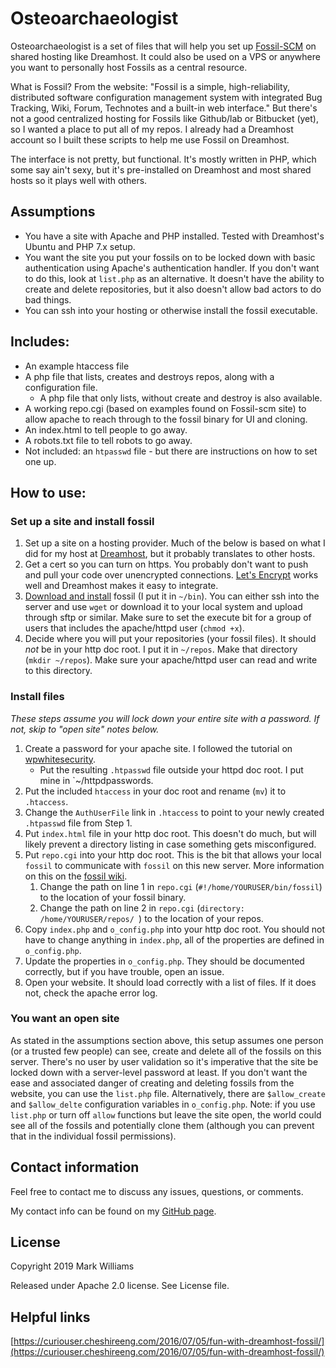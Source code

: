# Osteoarchaeologist


Osteoarchaeologist is a set of files that will help you set up [Fossil-SCM](https://fossil-scm.org) on shared hosting like Dreamhost. It could also be used on a VPS or anywhere you want to personally host Fossils as a central resource. 

What is Fossil? From the website: "Fossil is a simple, high-reliability, distributed software configuration management system with integrated Bug Tracking, Wiki, Forum, Technotes and a built-in web interface." But there's not a good centralized hosting for Fossils like Github/lab or Bitbucket (yet), so I wanted a place to put all of my repos. I already had a Dreamhost account so I built these scripts to help me use Fossil on Dreamhost.

The interface is not pretty, but functional. It's mostly written in PHP, which some say ain't sexy, but it's pre-installed on Dreamhost and most shared hosts so it plays well with others.

## Assumptions
* You have a site with Apache and PHP installed. Tested with Dreamhost's Ubuntu and PHP 7.x setup.
* You want the site you put your fossils on to be locked down with basic authentication using Apache's authentication handler.  If you don't want to do this, look at `list.php` as an alternative. It doesn't have the ability to create and delete repositories, but it also doesn't allow bad actors to do bad things.
* You can ssh into your hosting or otherwise install the fossil executable. 

## Includes:
* An example htaccess file
* A php file that lists, creates and destroys repos, along with a configuration file.
	* A php file that only lists, without create and destroy is also available.
* A working repo.cgi (based on examples found on Fossil-scm site) to allow apache to reach through to the fossil binary for UI and cloning.
* An index.html to tell people to go away.
* A robots.txt file to tell robots to go away.
* Not included: an `htpasswd` file - but there are instructions on how to set one up.

## How to use:
### Set up a site and install fossil
1. Set up a site on a hosting provider. Much of the below is based on what I did for my host at [Dreamhost](https://dreamhost.com), but it probably translates to other hosts.
2. Get a cert so you can turn on https. You probably don't want to push and pull your code over unencrypted connections. [Let's Encrypt](https://letsencrypt.org) works well and Dreamhost makes it easy to integrate.
3. [Download and install](https://fossil-scm.org/home/uv/download.html) fossil (I put it in `~/bin`). You can either ssh into the server and use `wget` or download it to your local system and upload through sftp or similar. Make sure to set the execute bit for a group of users that includes the apache/httpd user (`chmod +x`).
4. Decide where you will put your repositories (your fossil files). It should *not* be in your http doc root. I put it in `~/repos`. Make that directory (`mkdir ~/repos`). Make sure your apache/httpd user can read and write to this directory.


### Install files
*These steps assume you will lock down your entire site with a password. If not, skip to "open site" notes below.*

1. Create a password for your apache site. I followed the tutorial on [wpwhitesecurity](https://www.wpwhitesecurity.com/htpasswd-tutorial-create-an-apache-password-file/).
	* Put the resulting `.htpasswd` file outside your httpd doc root. I put mine in `~/httpdpasswords. 
2. Put the included `htaccess` in your doc root and rename (`mv`) it to `.htaccess`. 
3. Change the `AuthUserFile` link in `.htaccess` to point to your newly created `.htpasswd` file from Step 1.
4. Put `index.html` file in your http doc root. This doesn't do much, but will likely prevent a directory listing in case something gets misconfigured.
5. Put `repo.cgi` into your http doc root. This is the bit that allows your local `fossil` to communicate with `fossil` on this new server. More information on this on the [fossil wiki](https://fossil-scm.org/home/doc/trunk/www/server/any/cgi.md).
	1. Change the path on line 1 in `repo.cgi` (`#!/home/YOURUSER/bin/fossil`) to the location of your fossil binary.
	2. Change the path on line 2 in `repo.cgi` (`directory: /home/YOURUSER/repos/
`) to the location of your repos.
6. Copy `index.php` and `o_config.php` into your http doc root. You should not have to change anything in `index.php`, all of the properties are defined in `o_config.php`.
7. Update the properties in `o_config.php`. They should be documented correctly, but if you have trouble, open an issue.
8. Open your website. It should load correctly with a list of files. If it does not, check the apache error log.

### You want an open site
As stated in the assumptions section above, this setup assumes one person (or a trusted few people) can see, create and delete all of the fossils on this server. There's no user by user validation so it's imperative that the site be locked down with a server-level password at least. If you don't want the ease and associated danger of creating and deleting fossils from the website, you can use the `list.php` file. Alternatively, there are `$allow_create` and `$allow_delte` configuration variables in `o_config.php`. Note: if you use `list.php` or turn off `allow` functions but leave the site open, the world could see all of the fossils and potentially clone them (although you can prevent that in the individual fossil permissions).


## Contact information
Feel free to contact me to discuss any issues, questions, or comments.

My contact info can be found on my [GitHub page](https://github.com/mdfw).

## License
Copyright 2019 Mark Williams

Released under Apache 2.0 license. See License file.

## Helpful links
[https://curiouser.cheshireeng.com/2016/07/05/fun-with-dreamhost-fossil/](https://curiouser.cheshireeng.com/2016/07/05/fun-with-dreamhost-fossil/)
